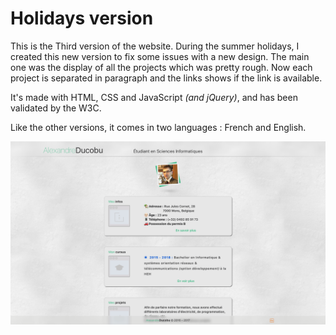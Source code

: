 # Holidays version

This is the Third version of the website.
During the summer holidays, I created this new version to fix some issues with a new design. The main one was the display of all the projects which was pretty rough.
Now each project is separated in paragraph and the links shows if the link is available.  

It's made with HTML, CSS and JavaScript _(and jQuery)_, and has been validated by the W3C.  

Like the other versions, it comes in two languages : French and English.


![Preview](../../Previews/16-17-Holidays.png "Preview")
